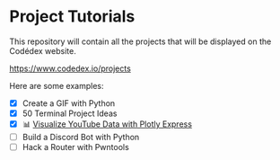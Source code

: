 # Project Tutorials

This repository will contain all the projects that will be displayed on the Codédex website.

https://www.codedex.io/projects

Here are some examples:

- [x] Create a GIF with Python
- [x] 50 Terminal Project Ideas
- [x] 📊 [Visualize YouTube Data with Plotly Express](https://www.codedex.io/projects/visualize-youtube-data-with-plotly)
- [ ] Build a Discord Bot with Python
- [ ] Hack a Router with Pwntools
